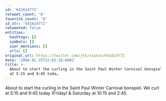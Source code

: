 ```yaml
---
id: '641614772'
retweet_count: '0'
favorite_count: '0'
id_str: '641614772'
retweeted: false
entities:
  hashtags: []
  symbols: []
  user_mentions: []
  urls: []
original_url: https://twitter.com/jth/status/641614772
date: '2008-01-25T22:03:10.000Z'
title: >-
  About to start the curling in the Saint Paul Winter Carnival bonspiel. We curl
  at 5:15 and 9:45 toda…
---
```


About to start the curling in the Saint Paul Winter Carnival bonspiel. We curl at 5:15 and 9:45 today (Friday) & Saturday at 10:15 and 2:45.